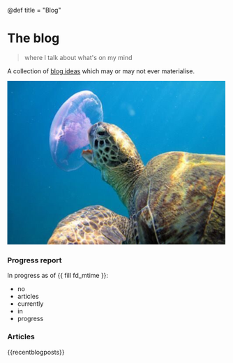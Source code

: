 @def title = "Blog"

# The blog

> where I talk about what's on my mind

A collection of [blog ideas](ideas) which may or may not ever materialise.

![tortoise](../assets/images/tortoise.jpg)

### Progress report

In progress as of {{ fill fd_mtime }}: 

- no
- articles
- currently 
- in 
- progress

### Articles

{{recentblogposts}}